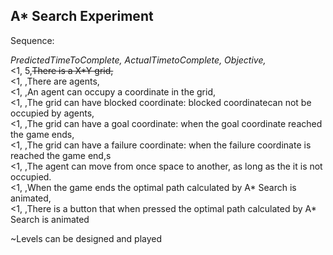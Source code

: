 ## A* Search Experiment

Sequence: 

_PredictedTimeToComplete, ActualTimetoComplete, Objective,_  
<1, 5,~~There is a X*Y grid,~~  
<1, ,There are agents,  
<1, ,An agent can occupy  a coordinate in the grid,  
<1, ,The grid can have blocked coordinate: blocked coordinatecan not be occupied by agents,  
<1, ,The grid can have a goal coordinate: when the goal coordinate reached the game ends,  
<1, ,The grid can have a failure coordinate: when the failure coordinate is reached the game end,s   
<1, ,The agent can move from once space to another, as long as the it is not occupied.  
<1, ,When the game ends the optimal path calculated by A* Search is animated,  
<1, ,There is a button that when pressed the optimal path calculated by A* Search is animated

~Levels can be designed and played 
